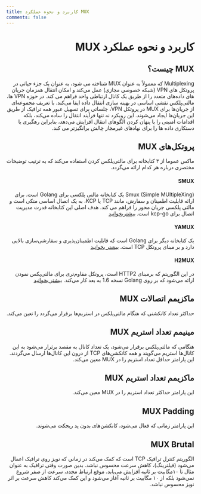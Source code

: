 ```yaml
---
title: کاربرد و نحوه عملکرد MUX 
comments: false
---
```


<div dir="rtl" markdown="1">

# کاربرد و نحوه عملکرد MUX

## MUX چیست؟
Multiplexing که معمولاً به عنوان MUX شناخته می شود، به عنوان یک جزء حیاتی در پروتکل های VPN (شبکه خصوصی مجازی) عمل می‌کند و امکان انتقال همزمان جریان های داده‌های متعدد را از طریق یک کانال ارتباطی واحد فراهم می کند. در حوزه VPN ها، مالتی‌پلکس نقشی اساسی در بهینه سازی انتقال داده ایفا می‌کند. با تعریف مجموعه‌ای از جریان‌ها برای MUX در پروتکل VPN، جلساتی برای تسهیل عبور همه ترافیک از طریق این جریان‌ها ایجاد می‌شوند. این رویکرد نه تنها فرآیند انتقال را ساده می‌کند، بلکه اقدامات امنیتی را با پنهان کردن الگوهای انتقال افزایش می‌دهد، بنابراین رهگیری یا دستکاری داده ها را برای نهادهای غیرمجاز چالش برانگیزتر می کند.

## پروتکل‌های MUX
ماکس عموما از ۳ کتابخانه برای مالتی‌پلکس کردن استفاده می‌کند که به ترتیب توضیحات مختصری درباره هر کدام ارائه می‌گردد.

#### SMUX
Smux (Simple MUltipleXing) یک کتابخانه مالتی پلکسی برای Golang است. برای ارائه قابلیت اطمینان و سفارش، مانند TCP یا KCP، به یک اتصال اساسی متکی است و مالتی پلکسی جریان محور را فراهم می کند. هدف اصلی این کتابخانه قدرت مدیریت اتصال برای kcp-go است. [بیشتربخوانید](https://github.com/xtaci/smux)

#### YAMUX
یک کتابخانه دیگر برای Golang است که قابلیت اطمینان‌پذیری و سفارشی‌سازی بالایی دارد و بر مبنای پروتکل TCP است. [بیشتر بخوانید](https://github.com/hashicorp/yamux)
#### H2MUX
در این الگوریتم که برمبنای HTTP2 است، پروتکل مقاوم‌تری برای مالتی‌پکس نمودن ارائه می‌شود که بر روی Golang نسخه 1.6 به بعد کار می‌کند. [بیشتر بخوانید](https://pkg.go.dev/golang.org/x/net/http2)

## ماکزیمم اتصالات MUX
حداکثر تعداد کانکشنی که هنگام مالتی‌پلکس در استریم‌ها برقرار می‌گردد را تعین می‌کند.
## مینیمم تعداد استریم MUX
هنگامی که مالتی‌پلکس برقرار می‌شود، یک تعداد کانال به مقصد برثرار می‌شود به این کانال‌ها استریم می‌گویند و همه کانکشن‌های TCP از درون این کانال‌ها ارسال می‌گردند. این پارامتر حداقل تعداد استریم را در MUX معین می‌کند.
## ماکزیمم تعداد استریم MUX
این پارامتر حداکثر تعداد استریم را در MUX معین می‌کند.
## MUX Padding
این پارامتر زمانی که فعال می‌شود، کانکشن‌های بدون پد ریجکت می‌شوند.
## MUX Brutal
الگوریتم کنترل ترافیک TCP است که کمک می‌کند در زمانی که نویز روی ترافیک اعمال می‌شود (فیلترینگ)، کاهش سرعت محسوس نباشد. بدین صورت وقتی ترافیک به عنوان مثال تا ۱۰مگابیت بر ثانیه افزایش می‌یابد، موقع ارتباط مجدد، سرعت از صفر شروع نمی‌شود بلکه از ۱۰ مگابیت بر ثانیه آغاز می‌شود و این کمک می‌کند کاهش سرعت بر اثر نویز محسوس نباشد.


</div>
